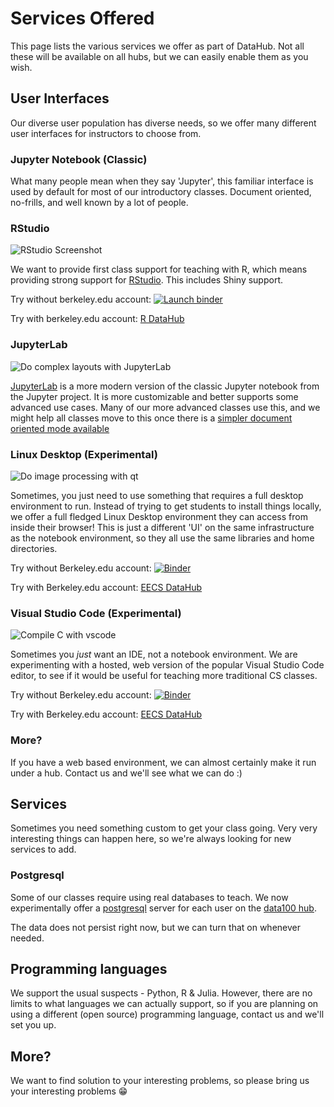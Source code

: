 # Services Offered

This page lists the various services we offer as part of DataHub. Not all
these will be available on all hubs, but we can easily enable them as
you wish.

## User Interfaces

Our diverse user population has diverse needs, so we offer many different
user interfaces for instructors to choose from.

### Jupyter Notebook (Classic)

What many people mean when they say 'Jupyter', this familiar interface
is used by default for most of our introductory classes. Document oriented,
no-frills, and well known by a lot of people.

### RStudio

![RStudio Screenshot](images/rstudio.png)

We want to provide first class support for teaching with R, which means
providing strong support for [RStudio](https://rstudio.com). This includes Shiny support.

Try without berkeley.edu account: [![Launch binder](https://mybinder.org/badge_logo.svg)](https://mybinder.org/v2/gh/rocker-org/binder/master?urlpath=rstudio)

Try with berkeley.edu account: [R DataHub](https://r.datahub.berkeley.edu)

### JupyterLab

![Do complex layouts with JupyterLab](images/jupyterlab.png)

[JupyterLab](https://github.com/jupyterlab/jupyterlab) is a more modern version of the classic Jupyter notebook from
the Jupyter project. It is more customizable and better supports some advanced
use cases. Many of our more advanced classes use this, and we might help
all classes move to this once there is a [simpler document oriented mode available](https://github.com/jupyterlab/jupyterlab/issues/8292)


### Linux Desktop (Experimental)

![Do image processing with qt](images/desktop.png)

Sometimes, you just need to use something that requires a full desktop
environment to run. Instead of trying to get students to install things
locally, we offer a full fledged Linux Desktop environment they can
access from inside their browser! This is just a different 'UI' on the
same infrastructure as the notebook environment, so they all use the
same libraries and home directories.

Try without Berkeley.edu account: [![Binder](https://mybinder.org/badge_logo.svg)](https://mybinder.org/v2/gh/yuvipanda/jupyter-desktop-server/master?urlpath=desktop)

Try with Berkeley.edu account: [EECS DataHub](https://eecs.datahub.berkeley.edu/hub/user-redirect/desktop)

### Visual Studio Code (Experimental)

![Compile C with vscode](images/vscode.png)

Sometimes you *just* want an IDE, not a notebook environment. We are experimenting
with a hosted, web version of the popular Visual Studio Code editor, to
see if it would be useful for teaching more traditional CS classes.

Try without Berkeley.edu account: [![Binder](https://mybinder.org/badge_logo.svg)](https://mybinder.org/v2/gh/betatim/vscode-binder/master?urlpath=lab)

Try with Berkeley.edu account: [EECS DataHub](https://eecs.datahub.berkeley.edu/hub/user-redirect/vscode/)

### More?

If you have a web based environment, we can almost certainly make it run under
a hub. Contact us and we'll see what we can do :)

## Services

Sometimes you need something custom to get your class going. Very
very interesting things can happen here, so we're always looking
for new services to add.

### Postgresql

Some of our classes require using real databases to teach. We
now experimentally offer a [postgresql](https://www.postgresql.org/)
server for each user on the [data100 hub](https://data100.datahub.berkeley.edu).

The data does not persist right now, but we can turn that on whenever
needed.

## Programming languages

We support the usual suspects - Python, R & Julia. However, there are no limits
to what languages we can actually support, so if you are planning on using
a different (open source) programming language, contact us and we'll set you
up.

## More?

We want to find solution to your interesting problems, so please bring us
your interesting problems 😁

